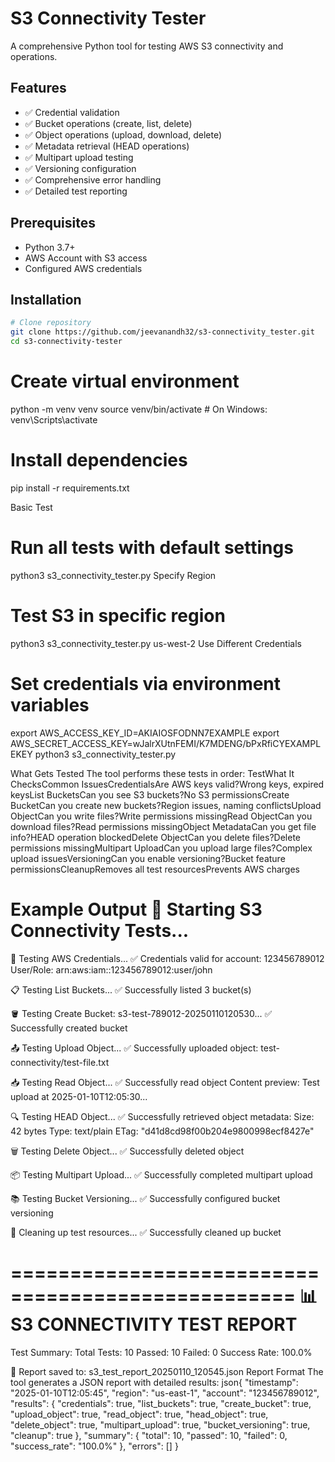 # S3 Connectivity Tester

A comprehensive Python tool for testing AWS S3 connectivity and operations.

## Features

- ✅ Credential validation
- ✅ Bucket operations (create, list, delete)
- ✅ Object operations (upload, download, delete)
- ✅ Metadata retrieval (HEAD operations)
- ✅ Multipart upload testing
- ✅ Versioning configuration
- ✅ Comprehensive error handling
- ✅ Detailed test reporting

## Prerequisites

- Python 3.7+
- AWS Account with S3 access
- Configured AWS credentials

## Installation
```bash
# Clone repository
git clone https://github.com/jeevanandh32/s3-connectivity_tester.git
cd s3-connectivity-tester
```
# Create virtual environment
python -m venv venv
source venv/bin/activate  # On Windows: venv\Scripts\activate

# Install dependencies
pip install -r requirements.txt

Basic Test
# Run all tests with default settings
python3 s3_connectivity_tester.py
Specify Region

# Test S3 in specific region
python3 s3_connectivity_tester.py us-west-2
Use Different Credentials

# Set credentials via environment variables
export AWS_ACCESS_KEY_ID=AKIAIOSFODNN7EXAMPLE
export AWS_SECRET_ACCESS_KEY=wJalrXUtnFEMI/K7MDENG/bPxRfiCYEXAMPLEKEY
python3 s3_connectivity_tester.py

What Gets Tested
The tool performs these tests in order:
TestWhat It ChecksCommon IssuesCredentialsAre AWS keys valid?Wrong keys, expired keysList BucketsCan you see S3 buckets?No S3 permissionsCreate BucketCan you create new buckets?Region issues, naming conflictsUpload ObjectCan you write files?Write permissions missingRead ObjectCan you download files?Read permissions missingObject MetadataCan you get file info?HEAD operation blockedDelete ObjectCan you delete files?Delete permissions missingMultipart UploadCan you upload large files?Complex upload issuesVersioningCan you enable versioning?Bucket feature permissionsCleanupRemoves all test resourcesPrevents AWS charges

Example Output
🚀 Starting S3 Connectivity Tests...
==================================================

🔐 Testing AWS Credentials...
✅ Credentials valid for account: 123456789012
   User/Role: arn:aws:iam::123456789012:user/john

📋 Testing List Buckets...
✅ Successfully listed 3 bucket(s)

🪣 Testing Create Bucket: s3-test-789012-20250110120530...
✅ Successfully created bucket

📤 Testing Upload Object...
✅ Successfully uploaded object: test-connectivity/test-file.txt

📥 Testing Read Object...
✅ Successfully read object
   Content preview: Test upload at 2025-01-10T12:05:30...

🔍 Testing HEAD Object...
✅ Successfully retrieved object metadata:
   Size: 42 bytes
   Type: text/plain
   ETag: "d41d8cd98f00b204e9800998ecf8427e"

🗑️ Testing Delete Object...
✅ Successfully deleted object

📦 Testing Multipart Upload...
✅ Successfully completed multipart upload

📚 Testing Bucket Versioning...
✅ Successfully configured bucket versioning

🧹 Cleaning up test resources...
✅ Successfully cleaned up bucket

==================================================
📊 S3 CONNECTIVITY TEST REPORT
==================================================

Test Summary:
  Total Tests: 10
  Passed: 10
  Failed: 0
  Success Rate: 100.0%

📄 Report saved to: s3_test_report_20250110_120545.json
Report Format
The tool generates a JSON report with detailed results:
json{
  "timestamp": "2025-01-10T12:05:45",
  "region": "us-east-1",
  "account": "123456789012",
  "results": {
    "credentials": true,
    "list_buckets": true,
    "create_bucket": true,
    "upload_object": true,
    "read_object": true,
    "head_object": true,
    "delete_object": true,
    "multipart_upload": true,
    "bucket_versioning": true,
    "cleanup": true
  },
  "summary": {
    "total": 10,
    "passed": 10,
    "failed": 0,
    "success_rate": "100.0%"
  },
  "errors": []
}
